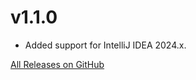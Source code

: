 # v1.1.0

* Added support for IntelliJ IDEA 2024.x.

[All Releases on GitHub](https://github.com/fujaba/fulibFeedback/releases?q=intellij)
